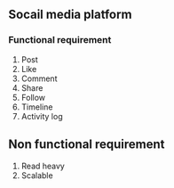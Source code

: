 ## Socail media platform

### Functional requirement
1. Post
2. Like
3. Comment
4. Share
5. Follow 
6. Timeline
7. Activity log


## Non functional requirement
1. Read heavy
2. Scalable
